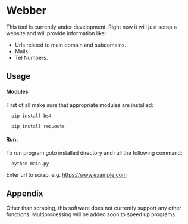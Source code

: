 
# Webber

This tool is currently under development. Right now it will just scrap a website and will provide information like:

* Urls related to main domain and subdomains.
* Mails.
* Tel Numbers.



## Usage

#### Modules
First of all make sure that appropriate modules are installed:

```
  pip install bs4
```
```
  pip install requests
```


#### Run:
To run program goto installed directory and rull the following command:
```
  python main.py
```
Enter url to scrap. e.g. https://www.example.com

## Appendix

Other than scraping, this software does not currently support any other functions. Multiprocessing will be added soon to speed up programs.

